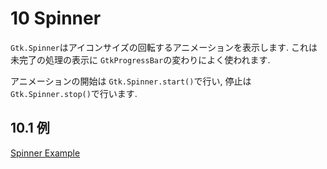 # 10 Spinner

`Gtk.Spinner`はアイコンサイズの回転するアニメーションを表示します.
これは未完了の処理の表示に `GtkProgressBar`の変わりによく使われます.

アニメーションの開始は `Gtk.Spinner.start()`で行い, 停止は
`Gtk.Spinner.stop()`で行います.

## 10.1 例

[Spinner Example](spinner_example.py)
